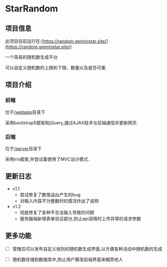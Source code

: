 # StarRandom

## 项目信息

此项目目前运行在:[https://random.geministar.site/](https://random.geministar.site/)

一个简易的随机数生成平台

可以自定义随机数的上限和下限、数量以及是否可重.

## 项目介绍

### 前端

位于[/webapp](https://github.com/Chinese-Gemini-Star/StarRandom/tree/main/webapp)目录下

采用bootstrap5框架和jQuery,通过AJAX技术与后端通信并更新网页.

### 后端

位于[/server](https://github.com/Chinese-Gemini-Star/StarRandom/tree/main/server)目录下

采用iris框架,并尝试着使用了MVC设计模式.

## 更新日志

- v1.1
  - 尝试修复了数值溢出产生的bug
  - 对输入内容不为整数时的情况作出了说明
- v1.2
  - 彻底修复了各种不合法输入导致的问题
  - 服务器端新增表单验证部分,防止api调用时上传异常的请求参数

## 更多功能

- [ ] 管理员可以发布自定义规则的随机数生成界面,以方便各种活动中随机数的生成
- [ ] 随机数存储到数据库中,防止用户篡改前端界面来糊弄他人

